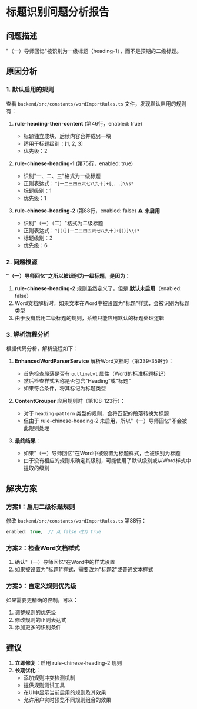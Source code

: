 # 标题识别问题分析报告

## 问题描述
"（一）导师回忆"被识别为一级标题（heading-1），而不是预期的二级标题。

## 原因分析

### 1. 默认启用的规则

查看 `backend/src/constants/wordImportRules.ts` 文件，发现默认启用的规则有：

1. **rule-heading-then-content** (第46行，enabled: true)
   - 标题独立成块，后续内容合并成另一块
   - 适用于标题级别：[1, 2, 3]
   - 优先级：2

2. **rule-chinese-heading-1** (第75行，enabled: true)
   - 识别"一、二、三"格式为一级标题
   - 正则表达式：`^[一二三四五六七八九十]+[、．.]\\s*`
   - 标题级别：1
   - 优先级：1

3. **rule-chinese-heading-2** (第88行，enabled: false) ⚠️ **未启用**
   - 识别"（一）（二）"格式为二级标题
   - 正则表达式：`^[(（][一二三四五六七八九十]+[)）]\\s*`
   - 标题级别：2
   - 优先级：6

### 2. 问题根源

**"（一）导师回忆"之所以被识别为一级标题，是因为：**

1. **rule-chinese-heading-2** 规则虽然定义了，但是 **默认未启用**（enabled: false）
2. Word文档解析时，如果文本在Word中被设置为"标题"样式，会被识别为标题类型
3. 由于没有启用二级标题的规则，系统只能应用默认的标题处理逻辑

### 3. 解析流程分析

根据代码分析，解析流程如下：

1. **EnhancedWordParserService** 解析Word文档时（第339-359行）：
   - 首先检查段落是否有 `outlineLvl` 属性（Word的标准标题标记）
   - 然后检查样式名称是否包含"Heading"或"标题"
   - 如果符合条件，将其标记为标题类型

2. **ContentGrouper** 应用规则时（第108-123行）：
   - 对于 `heading-pattern` 类型的规则，会将匹配的段落转换为标题
   - 但由于 rule-chinese-heading-2 未启用，所以"（一）导师回忆"不会被此规则处理

3. **最终结果**：
   - 如果"（一）导师回忆"在Word中被设置为标题样式，会被识别为标题
   - 由于没有相应的规则来确定其级别，可能使用了默认级别或从Word样式中提取的级别

## 解决方案

### 方案1：启用二级标题规则
修改 `backend/src/constants/wordImportRules.ts` 第88行：
```typescript
enabled: true,  // 从 false 改为 true
```

### 方案2：检查Word文档样式
1. 确认"（一）导师回忆"在Word中的样式设置
2. 如果被设置为"标题1"样式，需要改为"标题2"或普通文本样式

### 方案3：自定义规则优先级
如果需要更精确的控制，可以：
1. 调整规则的优先级
2. 修改规则的正则表达式
3. 添加更多的识别条件

## 建议

1. **立即修复**：启用 rule-chinese-heading-2 规则
2. **长期优化**：
   - 添加规则冲突检测机制
   - 提供规则测试工具
   - 在UI中显示当前启用的规则及其效果
   - 允许用户实时预览不同规则组合的效果